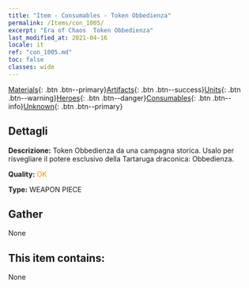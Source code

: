 ```yaml
---
title: "Item - Consumables - Token Obbedienza"
permalink: /Items/con_1005/
excerpt: "Era of Chaos  Token Obbedienza"
last_modified_at: 2021-04-16
locale: it
ref: "con_1005.md"
toc: false
classes: wide
---
```

 [Materials](/it/Items/){: .btn .btn--primary}[Artifacts](/it/Items/Artifacts/){: .btn .btn--success}[Units](/it/Items/Units/){: .btn .btn--warning}[Heroes](/it/Items/Heroes/){: .btn .btn--danger}[Consumables](/it/Items/Consumables/){: .btn .btn--info}[Unknown](/it/Items/Unknown/){: .btn .btn--primary}

## Dettagli
 **Descrizione:** Token Obbedienza da una campagna storica. Usalo per risvegliare il potere esclusivo della Tartaruga draconica: Obbedienza.

 **Quality:** <span style="color: #FF8C00">OK</span>

 **Type:** WEAPON PIECE

## Gather

  None

## This item contains:

  None

